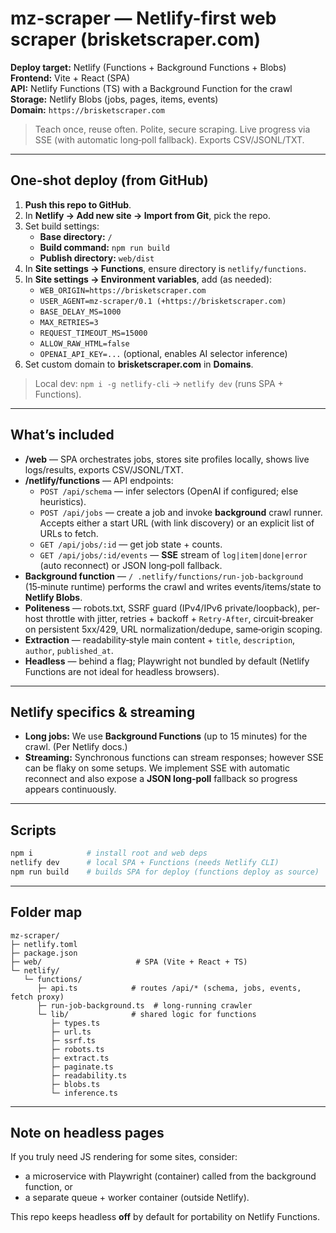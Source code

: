 # mz-scraper — Netlify-first web scraper (brisketscraper.com)

**Deploy target:** Netlify (Functions + Background Functions + Blobs)  
**Frontend:** Vite + React (SPA)  
**API:** Netlify Functions (TS) with a Background Function for the crawl  
**Storage:** Netlify Blobs (jobs, pages, items, events)  
**Domain:** `https://brisketscraper.com`

> Teach once, reuse often. Polite, secure scraping. Live progress via SSE (with automatic long‑poll fallback). Exports CSV/JSONL/TXT.

---

## One‑shot deploy (from GitHub)

1. **Push this repo to GitHub**.
2. In **Netlify → Add new site → Import from Git**, pick the repo.
3. Set build settings:
   - **Base directory:** `/`
   - **Build command:** `npm run build`
   - **Publish directory:** `web/dist`
4. In **Site settings → Functions**, ensure directory is `netlify/functions`.
5. In **Site settings → Environment variables**, add (as needed):
   - `WEB_ORIGIN=https://brisketscraper.com`
   - `USER_AGENT=mz-scraper/0.1 (+https://brisketscraper.com)`
   - `BASE_DELAY_MS=1000`
   - `MAX_RETRIES=3`
   - `REQUEST_TIMEOUT_MS=15000`
   - `ALLOW_RAW_HTML=false`
   - `OPENAI_API_KEY=...` (optional, enables AI selector inference)
6. Set custom domain to **brisketscraper.com** in **Domains**.

> Local dev: `npm i -g netlify-cli` → `netlify dev` (runs SPA + Functions).

---

## What’s included

- **/web** — SPA orchestrates jobs, stores site profiles locally, shows live logs/results, exports CSV/JSONL/TXT.
- **/netlify/functions** — API endpoints:
  - `POST /api/schema` — infer selectors (OpenAI if configured; else heuristics).
  - `POST /api/jobs` — create a job and invoke **background** crawl runner. Accepts either a start URL (with link discovery) or an explicit list of URLs to fetch.
  - `GET /api/jobs/:id` — get job state + counts.
  - `GET /api/jobs/:id/events` — **SSE** stream of `log|item|done|error` (auto reconnect) or JSON long‑poll fallback.
- **Background function** — `/ .netlify/functions/run-job-background` (15‑minute runtime) performs the crawl and writes events/items/state to **Netlify Blobs**.
- **Politeness** — robots.txt, SSRF guard (IPv4/IPv6 private/loopback), per-host throttle with jitter, retries + backoff + `Retry-After`, circuit‑breaker on persistent 5xx/429, URL normalization/dedupe, same‑origin scoping.
- **Extraction** — readability‑style main content + `title`, `description`, `author`, `published_at`.
- **Headless** — behind a flag; Playwright not bundled by default (Netlify Functions are not ideal for headless browsers).

---

## Netlify specifics & streaming

- **Long jobs:** We use **Background Functions** (up to 15 minutes) for the crawl. (Per Netlify docs.)  
- **Streaming:** Synchronous functions can stream responses; however SSE can be flaky on some setups. We implement SSE with automatic reconnect and also expose a **JSON long‑poll** fallback so progress appears continuously.

---

## Scripts

```bash
npm i            # install root and web deps
netlify dev      # local SPA + Functions (needs Netlify CLI)
npm run build    # builds SPA for deploy (functions deploy as source)
```

---

## Folder map

```
mz-scraper/
├─ netlify.toml
├─ package.json
├─ web/                     # SPA (Vite + React + TS)
└─ netlify/
   └─ functions/
      ├─ api.ts            # routes /api/* (schema, jobs, events, fetch proxy)
      ├─ run-job-background.ts  # long-running crawler
      └─ lib/              # shared logic for functions
         ├─ types.ts
         ├─ url.ts
         ├─ ssrf.ts
         ├─ robots.ts
         ├─ extract.ts
         ├─ paginate.ts
         ├─ readability.ts
         ├─ blobs.ts
         └─ inference.ts
```

---

## Note on headless pages
If you truly need JS rendering for some sites, consider:
- a microservice with Playwright (container) called from the background function, or
- a separate queue + worker container (outside Netlify).

This repo keeps headless **off** by default for portability on Netlify Functions.
